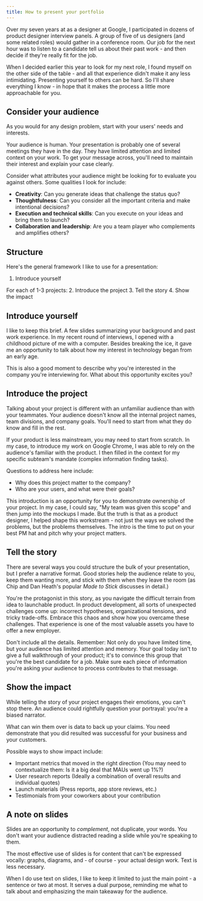 ```yaml
---
title: How to present your portfolio
---
```


Over my seven years at as a designer at Google, I participated in dozens of product designer interview panels. A group of five of us designers (and some related roles) would gather in a conference room. Our job for the next hour was to listen to a candidate tell us about their past work - and then decide if they're really fit for the job.

When I decided earlier this year to look for my next role, I found myself on the other side of the table - and all that experience didn't make it any less intimidating. Presenting yourself to others can be hard. So I'll share everything I know - in hope that it makes the process a little more approachable for you.

## Consider your audience
As you would for any design problem, start with your users' needs and interests.

Your audience is human. Your presentation is probably one of several meetings they have in the day. They have limited attention and limited context on your work. To get your message across, you'll need to maintain their interest and explain your case clearly.

Consider what attributes your audience might be looking for to evaluate you against others. Some qualities I look for include:
- **Creativity**: Can you generate ideas that challenge the status quo?
- **Thoughtfulness**: Can you consider all the important criteria and make intentional decisions?
- **Execution and technical skills**: Can you execute on your ideas and bring them to launch?
- **Collaboration and leadership**: Are you a team player who complements and amplifies others?

## Structure
Here's the general framework I like to use for a presentation:
1. Introduce yourself

For each of 1-3 projects:
2. Introduce the project
3. Tell the story
4. Show the impact

## Introduce yourself
I like to keep this brief. A few slides summarizing your background and past work experience. In my recent round of interviews, I opened with a childhood picture of me with a computer. Besides breaking the ice, it gave me an opportunity to talk about how my interest in technology began from an early age.

This is also a good moment to describe why you're interested in the company you're interviewing for. What about this opportunity excites you?

## Introduce the project
Talking about your project is different with an unfamiliar audience than with your teammates. Your audience doesn't know all the internal project names, team divisions, and company goals. You'll need to start from what they do know and fill in the rest.

If your product is less mainstream, you may need to start from scratch. In my case, to introduce my work on Google Chrome, I was able to rely on the audience's familiar with the product. I then filled in the context for my specific subteam's mandate (complex information finding tasks).

Questions to address here include:
- Why does this project matter to the company?
- Who are your users, and what were their goals?

This introduction is an opportunity for you to demonstrate ownership of your project. In my case, I could say, "My team was given this scope" and then jump into the mockups I made. But the truth is that as a product designer, I helped shape this workstream - not just the ways we solved the problems, but the problems themselves. The intro is the time to put on your best PM hat and pitch why your project matters.

## Tell the story
There are several ways you could structure the bulk of your presentation, but I prefer a narrative format. Good stories help the audience relate to you, keep them wanting more, and stick with them when they leave the room (as Chip and Dan Heath's popular _Made to Stick_ discusses in detail.)

You're the protagonist in this story, as you navigate the difficult terrain from idea to launchable product. In product development, all sorts of unexpected challenges come up: incorrect hypotheses, organizational tensions, and tricky trade-offs. Embrace this chaos and show how you overcame these challenges. That experience is one of the most valuable assets you have to offer a new employer.

Don't include all the details. Remember: Not only do you have limited time, but your audience has limited attention and memory. Your goal today isn't to give a full walkthrough of your product; it's to convince this group that you're the best candidate for a job. Make sure each piece of information you're asking your audience to process contributes to that message.


## Show the impact
While telling the story of your project engages their emotions, you can't stop there. An audience could rightfully question your portrayal: you're a biased narrator.

What can win them over is data to back up your claims. You need demonstrate that you did resulted was successful for your business and your customers.

Possible ways to show impact include:
- Important metrics that moved in the right direction (You may need to contextualize them: Is it a big deal that MAUs went up 1%?)
- User research reports (Ideally a combination of overall results and individual quotes)
- Launch materials (Press reports, app store reviews, etc.)
- Testimonials from your coworkers about your contribution


## A note on slides
Slides are an opportunity to *complement*, not duplicate, your words. You don't want your audience distracted reading a slide while you're speaking to them.

The most effective use of slides is for content that can't be expressed vocally: graphs, diagrams, and - of course - your actual design work. Text is less necessary.

When I do use text on slides, I like to keep it limited to just the main point - a sentence or two at most. It serves a dual purpose, reminding me what to talk about and emphasizing the main takeaway for the audience.
